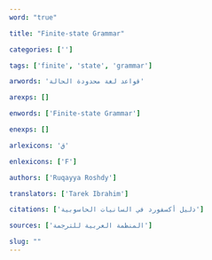 ```yaml
---
word: "true"

title: "Finite-state Grammar"

categories: ['']

tags: ['finite', 'state', 'grammar']

arwords: 'قواعد لغة محدودة الحالة'

arexps: []

enwords: ['Finite-state Grammar']

enexps: []

arlexicons: 'ق'

enlexicons: ['F']

authors: ['Ruqayya Roshdy']

translators: ['Tarek Ibrahim']

citations: ['دليل أكسفورد في السانيات الحاسوبية']

sources: ['المنظمة العربية للترجمة']

slug: ""
---
```

